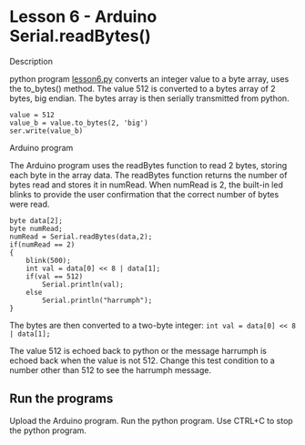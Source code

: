 # Lesson 6 - Arduino Serial.readBytes()

Description

python program [lesson6.py](lesson6.py) converts an integer value to a byte array, uses the to_bytes() method. The value 512 is converted to a bytes array of 2 bytes, big endian. The bytes array is then serially transmitted from python.

```
value = 512
value_b = value.to_bytes(2, 'big')
ser.write(value_b)
```

Arduino program

The Arduino program uses the readBytes function to read 2 bytes, storing each byte in the array data. The readBytes function returns the number of bytes read and stores it in numRead. When numRead is 2, the built-in led blinks to provide the user confirmation that the correct number of bytes were read.

```
byte data[2];
byte numRead;
numRead = Serial.readBytes(data,2);
if(numRead == 2)
{
    blink(500);
    int val = data[0] << 8 | data[1];
    if(val == 512)
        Serial.println(val);
    else
        Serial.println("harrumph");
}
```

The bytes are then converted to a two-byte integer: `int val = data[0] << 8 | data[1];`

The value 512 is echoed back to python or the message harrumph is echoed back when the value is not 512. Change this test condition to a number other than 512 to see the harrumph message.

## Run the programs

Upload the Arduino program.
Run the python program.
Use CTRL+C to stop the python program.


